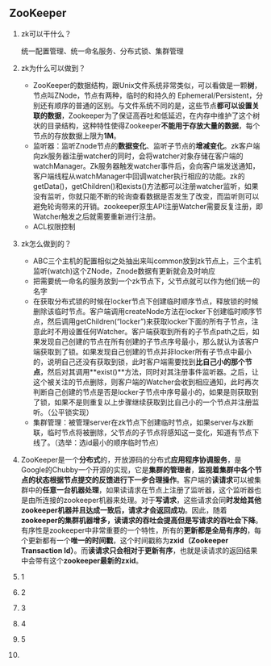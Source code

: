 ## ZooKeeper

1. zk可以干什么？

    统一配置管理、统一命名服务、分布式锁、集群管理

2. zk为什么可以做到？

    - ZooKeeper的数据结构，跟Unix文件系统非常类似，可以看做是一颗**树**，节点叫ZNode，节点有两种，临时的和持久的 Ephemeral/Persistent，分别还有顺序的普通的区别。与文件系统不同的是，这些节点**都可以设置关联的数据**，Zookeeper为了保证高吞吐和低延迟，在内存中维护了这个树状的目录结构，这种特性使得Zookeeper**不能用于存放大量的数据**，每个节点的存放数据上限为**1M**。
    - 监听器：监听Znode节点的**数据变化**、监听子节点的**增减变化**。zk客户端向zk服务器注册watcher的同时，会将watcher对象存储在客户端的watchManager。Zk服务器触发watcher事件后，会向客户端发送通知，客户端线程从watchManager中回调watcher执行相应的功能。zk的getData()，getChildren()和exists()方法都可以注册watcher监听，如果没有监听，你就只能不断的轮询查看数据是否发生了改变，而监听则可以避免轮询带来的开销。zookeeper原生API注册Watcher需要反复注册，即Watcher触发之后就需要重新进行注册。
    - ACL权限控制

3. zk怎么做到的？

    - ABC三个主机的配置相似之处抽出来叫common放到zk节点上，三个主机监听(watch)这个ZNode，Znode数据有更新就会及时响应
    - 把需要统一命名的服务放到一个zk节点下，父节点就可以作为他们统一的名字
    - 在获取分布式锁的时候在locker节点下创建临时顺序节点，释放锁的时候删除该临时节点。客户端调用createNode方法在locker下创建临时顺序节点，然后调用getChildren(“locker”)来获取locker下面的所有子节点，注意此时不用设置任何Watcher。客户端获取到所有的子节点path之后，如果发现自己创建的节点在所有创建的子节点序号最小，那么就认为该客户端获取到了锁。如果发现自己创建的节点并非locker所有子节点中最小的，说明自己还没有获取到锁，此时客户端需要找到**比自己小的那个节点**，然后对其调用**exist()**方法，同时对其注册事件监听器。之后，让这个被关注的节点删除，则客户端的Watcher会收到相应通知，此时再次判断自己创建的节点是否是locker子节点中序号最小的，如果是则获取到了锁，如果不是则重复以上步骤继续获取到比自己小的一个节点并注册监听。（公平锁实现）
    - 集群管理：被管理server在zk节点下创建临时节点，如果server与zk断联，临时节点将被删除，父节点的子节点将感知这一变化，知道有节点下线了。（选举：选id最小的顺序临时节点）

4. ZooKeeper是一个**分布式**的，开放源码的分布式**应用程序协调服务**，是Google的Chubby一个开源的实现，它是**集群的管理者**，**监视着集群中各个节点的状态根据节点提交的反馈进行下一步合理操作**。客户端的**读请求**可以被集群中的**任意一台机器处理**，如果读请求在节点上注册了监听器，这个监听器也是由所连接的zookeeper机器来处理。对于**写请求**，这些请求会同**时发给其他zookeeper机器并且达成一致后，请求才会返回成功**。因此，随着**zookeeper的集群机器增多，读请求的吞吐会提高但是写请求的吞吐会下降**。有序性是zookeeper中非常重要的一个特性，所有的**更新都是全局有序的**，每个更新都有一个**唯一的时间戳**，这个时间戳称为**zxid（Zookeeper Transaction Id）**。而**读请求只会相对于更新有序**，也就是读请求的返回结果中会带有这个**zookeeper最新的zxid**。

5. 1

6. 2

7. 3

8. 4

9. 5

10. 